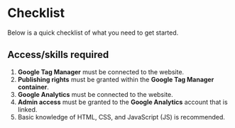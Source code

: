 # Checklist

Below is a quick checklist of what you need to get started.

## Access/skills required

1. **Google Tag Manager** must be connected to the website.
2. **Publishing rights** must be granted within the **Google Tag Manager container**.
3. **Google Analytics** must be connected to the website.
4. **Admin access** must be granted to the **Google Analytics** account that is linked.
5. Basic knowledge of HTML, CSS, and JavaScript (JS) is recommended.